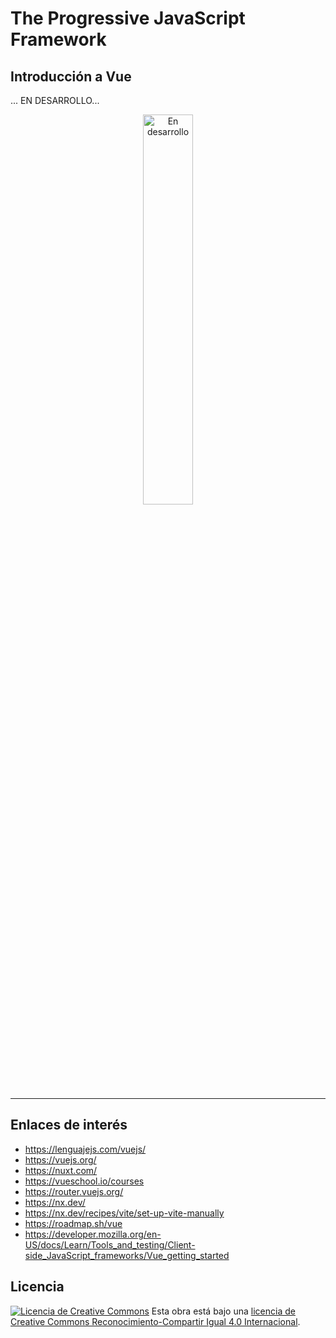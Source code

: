 # The Progressive JavaScript Framework

## Introducción a Vue

... EN DESARROLLO...

<!-- markdownlint-disable MD033 -->
<p align="center">
  <a href="https://alxgcrz.com" target="_blank">
    <img src="https://alxgcrz.com/assets/COVER03.png" alt="En desarrollo" title="En desarrollo" width="40%">
  </a>
</p>
<!-- markdownlint-enable MD033 -->

---

## Enlaces de interés

- <https://lenguajejs.com/vuejs/>
- <https://vuejs.org/>
- <https://nuxt.com/>
- <https://vueschool.io/courses>
- <https://router.vuejs.org/>
- <https://nx.dev/>
- <https://nx.dev/recipes/vite/set-up-vite-manually>
- <https://roadmap.sh/vue>
- <https://developer.mozilla.org/en-US/docs/Learn/Tools_and_testing/Client-side_JavaScript_frameworks/Vue_getting_started>

## Licencia

[![Licencia de Creative Commons](https://i.creativecommons.org/l/by-sa/4.0/80x15.png)](http://creativecommons.org/licenses/by-sa/4.0/)
Esta obra está bajo una [licencia de Creative Commons Reconocimiento-Compartir Igual 4.0 Internacional](http://creativecommons.org/licenses/by-sa/4.0/).
